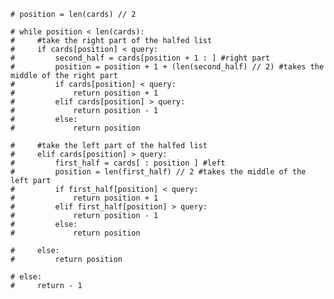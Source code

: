     # position = len(cards) // 2

    # while position < len(cards):
    #     #take the right part of the halfed list
    #     if cards[position] < query:
    #         second_half = cards[position + 1 : ] #right part
    #         position = position + 1 + (len(second_half) // 2) #takes the middle of the right part
    #         if cards[position] < query:
    #             return position + 1
    #         elif cards[position] > query:
    #             return position - 1
    #         else:
    #             return position
                
    #     #take the left part of the halfed list
    #     elif cards[position] > query:
    #         first_half = cards[ : position ] #left
    #         position = len(first_half) // 2 #takes the middle of the left part
    #         if first_half[position] < query:
    #             return position + 1
    #         elif first_half[position] > query:
    #             return position - 1
    #         else:
    #             return position
            
    #     else:
    #         return position

    # else:
    #     return - 1